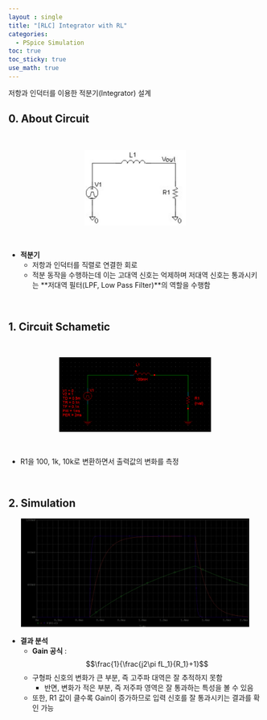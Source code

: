 ```yaml
---
layout : single
title: "[RLC] Integrator with RL"
categories: 
  - PSpice Simulation 
toc: true
toc_sticky: true
use_math: true
---
```


저항과 인덕터를 이용한 적분기(Integrator) 설계      

## 0. About Circuit   

&nbsp;

<div align="center">
  <img src="/assets/images/spice/5.jpg" width="40%" height="40%" alt=""/>
  <p><em></em></p>
</div>

&nbsp;

- **적분기**   
  - 저항과 인덕터를 직렬로 연결한 회로    
  - 적분 동작을 수행하는데 이는 고대역 신호는 억제하며 저대역 신호는 통과시키는 **저대역 필터(LPF, Low Pass Filter)**의 역할을 수행함        

&nbsp;

## 1. Circuit Schametic   

&nbsp;

<div align="center">
  <img src="/assets/images/spice/9.png" width="60%" height="60%" alt=""/>
  <p><em></em></p>
</div>

&nbsp;

- R1을 100, 1k, 10k로 변환하면서 출력값의 변화를 측정   

&nbsp;

   
## 2. Simulation   

<div align="center">
  <img src="/assets/images/spice/10.png" width="90%" height="90%" alt=""/>
  <p><em></em></p>
</div>

- **결과 분석**   
  - **Gain 공식** : $$\frac{1}{\frac{j2\pi fL_1}{R_1}+1}$$     
  - 구형파 신호의 변화가 큰 부분, 즉 고주파 대역은 잘 추적하지 못함   
    - 반면, 변화가 적은 부분, 즉 저주파 영역은 잘 통과하는 특성을 볼 수 있음    
  - 또한, R1 값이 클수록 Gain이 증가하므로 입력 신호를 잘 통과시키는 결과를 확인 가능    

&nbsp;

